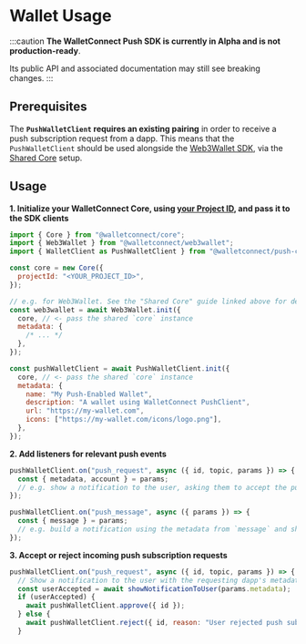 # Wallet Usage

:::caution
**The WalletConnect Push SDK is currently in Alpha and is not production-ready**.

Its public API and associated documentation may still see breaking changes.
:::

## Prerequisites

The **`PushWalletClient` requires an existing pairing** in order to receive a push subscription request from a dapp.
This means that the `PushWalletClient` should be used alongside the [Web3Wallet SDK](../web3wallet/installation.md), via the [Shared Core](../guides/shared-core.md) setup.

## Usage

**1. Initialize your WalletConnect Core, using [your Project ID](../../cloud/relay.md), and pass it to the SDK clients**

```javascript
import { Core } from "@walletconnect/core";
import { Web3Wallet } from "@walletconnect/web3wallet";
import { WalletClient as PushWalletClient } from "@walletconnect/push-client";

const core = new Core({
  projectId: "<YOUR_PROJECT_ID>",
});

// e.g. for Web3Wallet. See the "Shared Core" guide linked above for details.
const web3wallet = await Web3Wallet.init({
  core, // <- pass the shared `core` instance
  metadata: {
    /* ... */
  },
});

const pushWalletClient = await PushWalletClient.init({
  core, // <- pass the shared `core` instance
  metadata: {
    name: "My Push-Enabled Wallet",
    description: "A wallet using WalletConnect PushClient",
    url: "https://my-wallet.com",
    icons: ["https://my-wallet.com/icons/logo.png"],
  },
});
```

**2. Add listeners for relevant push events**

```javascript
pushWalletClient.on("push_request", async ({ id, topic, params }) => {
  const { metadata, account } = params;
  // e.g. show a notification to the user, asking them to accept the push subscription request.
});

pushWalletClient.on("push_message", async ({ params }) => {
  const { message } = params;
  // e.g. build a notification using the metadata from `message` and show to the user.
});
```

**3. Accept or reject incoming push subscription requests**

```javascript
pushWalletClient.on("push_request", async ({ id, topic, params }) => {
  // Show a notification to the user with the requesting dapp's metadata, asking them to accept the push subscription request.
  const userAccepted = await showNotificationToUser(params.metadata);
  if (userAccepted) {
    await pushWalletClient.approve({ id });
  } else {
    await pushWalletClient.reject({ id, reason: "User rejected push subscription request" });
  }
```
